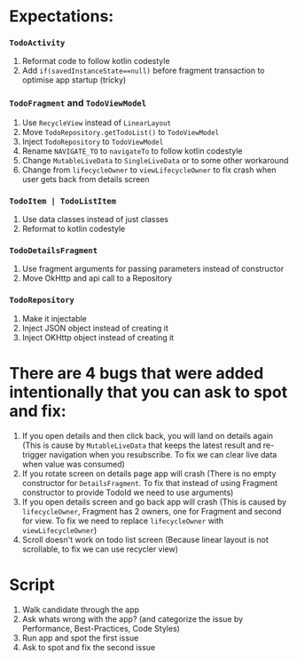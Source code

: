 # Expectations:

### `TodoActivity`
1. Reformat code to follow kotlin codestyle 
2. Add `if(savedInstanceState==null)` before fragment transaction to optimise app startup (tricky)

### `TodoFragment` and `TodoViewModel`
1. Use `RecycleView` instead of `LinearLayout`
2. Move `TodoRepository.getTodoList()` to `TodoViewModel` 
3. Inject `TodoRepository` to `TodoViewModel`
4. Rename `NAVIGATE_TO` to `navigateTo` to follow kotlin codestyle 
5. Change `MutableLiveData` to `SingleLiveData` or to some other workaround 
6. Change from `lifecycleOwner` to `viewLifecycleOwner` to fix crash when user gets back from details screen

### `TodoItem | TodoListItem` 
1. Use data classes instead of just classes 
2. Reformat to kotlin codestyle

### `TodoDetailsFragment`
1. Use fragment arguments for passing parameters instead of constructor 
2. Move OkHttp and api call to a Repository

### `TodoRepository`
1. Make it injectable 
2. Inject JSON object instead of creating it 
3. Inject OKHttp object instead of creating it 

# There are 4 bugs that were added intentionally that you can ask to spot and fix:
1. If you open details and then click back, you will land on details again 
   (This is cause by `MutableLiveData` that keeps the latest result and re-trigger navigation when you resubscribe. To fix we can clear live data when value was consumed)
2. If you rotate screen on details page app will crash 
   (There is no empty constructor for `DetailsFragment`. To fix that instead of using Fragment constructor to provide TodoId we need to use arguments)
3. If you open details screen and go back app will crash 
   (This is caused by `lifecycleOwner`, Fragment has 2 owners, one for Fragment and second for view. To fix we need to replace `lifecycleOwner` with `viewLifecycleOwner`)
4. Scroll doesn't work on todo list screen 
   (Because linear layout is not scrollable, to fix we can use recycler view)

# Script
   1. Walk candidate through the app
   2. Ask whats wrong with the app? (and categorize the issue by Performance, Best-Practices, Code Styles)
   3. Run app and spot the first issue 
   4. Ask to spot and fix the second issue